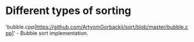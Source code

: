 # Different types of sorting

'bubble.cpp[https://github.com/ArtyomGorbackij/sort/blob/master/bubble.cpp]' - Bubble sort implementation.
